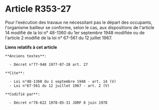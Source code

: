 # Article R353-27

Pour l'exécution des travaux ne nécessitant pas le départ des occupants, l'organisme bailleur se conforme, selon le cas, aux
dispositions de l'article 14 modifié de la loi n° 48-1360 du 1er septembre 1948 modifiée ou de l'article 2 modifié de la loi
n° 67-561 du 12 juillet 1967.

**Liens relatifs à cet article**

	**Anciens textes**:

	  - Décret n°77-948 1977-07-28 art. 27

	**Cite**:

	  - Loi n°48-1360 du 1 septembre 1948 - art. 14 (V)
	  - Loi n°67-561 du 12 juillet 1967 - art. 2 (V)

	**Codifié par**:

	  - Décret n°78-622 1978-05-31 JORF 8 juin 1978
